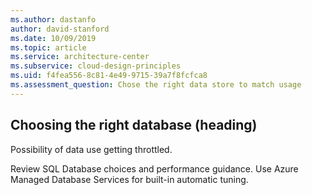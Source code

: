 ```yaml
---
ms.author: dastanfo
author: david-stanford
ms.date: 10/09/2019
ms.topic: article
ms.service: architecture-center
ms.subservice: cloud-design-principles
ms.uid: f4fea556-8c81-4e49-9715-39a7f8fcfca8
ms.assessment_question: Chose the right data store to match usage
---
```

## Choosing the right database (heading)

<div class="alert is-warning"><p>Possibility of data use getting throttled.</p></div>

Review SQL Database choices and performance guidance. Use Azure Managed Database Services for built-in automatic tuning.